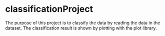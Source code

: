 # classificationProject
The purpose of this project is to classify the data by reading the data in the dataset. The classification result is shown by plotting with the plot library.
